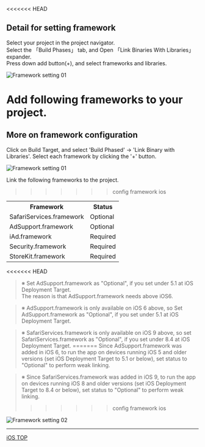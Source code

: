 <<<<<<< HEAD
## Detail for setting framework

Select your project in the project navigator.<br>
Select the 「Build Phases」 tab, and Open 「Link Binaries With Libraries」 expander.<br>
Press down add button(+), and select frameworks and libraries.


![Framework setting 01](/lang/en/doc/integration/ios/config_framework/img01.png)

Add following frameworks to your project.
=======
## More on framework configuration

Click on Build Target, and select 'Build Phased' → 'Link Binary with Libraries'. Select each framework by clicking the '+' button.

![Framework setting 01](/lang/en/doc/integration/ios/config_framework/img01.png)

Link the following frameworks to the project.
>>>>>>> config framework ios

<table>
<tr><th>Framework</th><th>Status</th></tr>
<tr><td>SafariServices.framework</td><td>Optional</td></tr>
<tr><td>AdSupport.framework</td><td>Optional</td></tr>
<tr><td>iAd.framework </td><td>Required</td></tr>
<tr><td>Security.framework </td><td>Required </td></tr>
<tr><td>StoreKit.framework </td><td>Required </td></tr>
</table>

<<<<<<< HEAD
> ※ Set AdSupport.framework as "Optional", if you set under 5.1 at iOS Deployment Target.<br>The reason is that AdSupport.framework needs above iOS6.

> ※ AdSupport.framework is only available on iOS 6 above, so Set AdSupport.framework as "Optional", if you set under 5.1 at iOS Deployment Target.

> ※ SafariServices.framework is only available on iOS 9 above, so set SafariServices.framework as "Optional", if you set under 8.4 at iOS Deployment Target.
=======
> Since AdSupport.framework was added in iOS 6, to run the app on devices running iOS 5 and older versions (set iOS Deployment Target to 5.1 or below), set status to "Optional" to perform weak linking.

> ※ Since SafariServices.framework was added in iOS 9, to run the app on devices running iOS 8 and older versions (set iOS Deployment Target to 8.4 or below), set status to "Optional" to perform weak linking.
>>>>>>> config framework ios

![Framework setting 02](/lang/en/doc/integration/ios/config_framework/img02.png)

---
[iOS TOP](/lang/en/doc/integration/ios/README.md)
